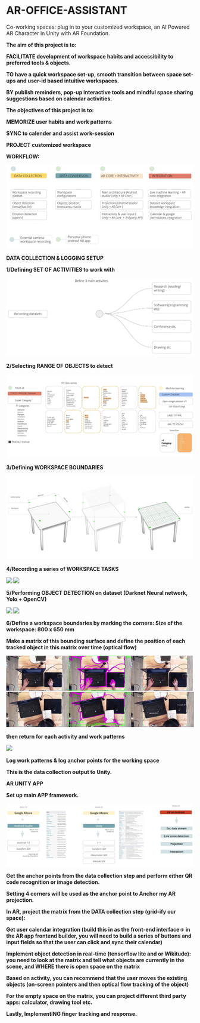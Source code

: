 # AR-OFFICE-ASSISTANT
Co-working spaces: plug in to your customized workspace,
an AI Powered AR Character in Unity with AR Foundation.

<B>The aim of this project is to:<B>

FACILITATE development of workspace habits and accessibility to preferred tools & objects.

TO have a quick workspace set-up, smooth transition between space set-ups and user-id based intuitive workspaces.

BY publish reminders, pop-up interactive tools and mindful space sharing suggestions based on calendar activities.


<B>The objectives of this project is to:<B>

MEMORIZE user habits and work patterns

SYNC to calender and assist work-session

PROJECT customized workspace


<B>WORKFLOW:<B>

![](images/FLOW.jpg)

<B>DATA COLLECTION & LOGGING SETUP<B>

1/Defining SET OF ACTIVITIES to work with

![](images/activities.jpg)

2/Selecting RANGE OF OBJECTS to detect

![](images/dataset.jpg)

3/Defining WORKSPACE BOUNDARIES

![](images/defining%20space.jpg)

4/Recording a series of WORKSPACE TASKS

![](images/raw1.gif) ![](images/raw4.gif)

5/Performing OBJECT DETECTION on dataset (Darknet Neural network, Yolo + OpenCV)

![](images/od1.gif) ![](images/od4.gif)

6/Define a workspace boundaries by marking the corners:
Size of the workspace: 800 x 650 mm 

Make a matrix of this bounding surface and define the position of each tracked object in this matrix over time (optical flow)

![](images/of2.gif) ![](images/of3.gif) 

then return for each activity and work patterns 

![](images/of1.gif) 

Log work patterns & log anchor points for the working space 

This is the data collection output to Unity. 


<B> AR UNITY APP <B>

Set up main APP framework.

![](images/AR.jpg)

Get the anchor points from the data collection step and perform either QR code recognition or image detection.

Setting 4 corners will be used as the anchor point to Anchor my AR projection. 

In AR, project the matrix from the DATA collection step (grid-ify our space): 

Get user calendar integration (build this in as the front-end interface-> in the AR app frontend builder, you will need to build a series of buttons and input fields so that the user can click and sync their calendar)

Implement object detection in real-time (tensorflow lite and or Wikitude): you need to look at the matrix and tell what objects are currently in the scene, and WHERE there is open space on the matrix 

Based on activity, you can recommend that the user moves the existing objects (on-screen pointers and then optical flow tracking of the object)

For the empty space on the matrix, you can project different third party apps: calculator, drawing tool etc.

Lastly, ImplementING finger tracking and response.
